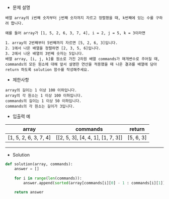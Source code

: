 - 문제 설명
```
배열 array의 i번째 숫자부터 j번째 숫자까지 자르고 정렬했을 때, k번째에 있는 수를 구하려 합니다.

예를 들어 array가 [1, 5, 2, 6, 3, 7, 4], i = 2, j = 5, k = 3이라면

1. array의 2번째부터 5번째까지 자르면 [5, 2, 6, 3]입니다.
2. 1에서 나온 배열을 정렬하면 [2, 3, 5, 6]입니다.
3. 2에서 나온 배열의 3번째 숫자는 5입니다.
배열 array, [i, j, k]를 원소로 가진 2차원 배열 commands가 매개변수로 주어질 때,
commands의 모든 원소에 대해 앞서 설명한 연산을 적용했을 때 나온 결과를 배열에 담아 return 하도록 solution 함수를 작성해주세요.
```

- 제한사항
```
array의 길이는 1 이상 100 이하입니다.
array의 각 원소는 1 이상 100 이하입니다.
commands의 길이는 1 이상 50 이하입니다.
commands의 각 원소는 길이가 3입니다.
```

- 입출력 예

| array |	commands |	return |
| --- | --- | --- |
| [1, 5, 2, 6, 3, 7, 4] |	[[2, 5, 3], [4, 4, 1], [1, 7, 3]] | [5, 6, 3] |

---

- Solution

```py
def solution(array, commands):
    answer = []
    
    for i in range(len(commands)):
        answer.append(sorted(array[commands[i][0] - 1 : commands[i][1]])[commands[i][2] - 1])
    
    return answer
```
